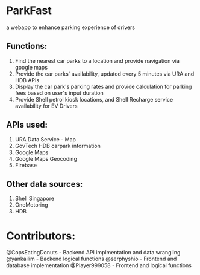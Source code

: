 # ParkFast
a webapp to enhance parking experience of drivers

## Functions:
1. Find the nearest car parks to a location and provide navigation via google maps
2. Provide the car parks' availability, updated every 5 minutes via URA and HDB APIs
3. Display the car park's parking rates and provide calculation for parking fees based on user's input duration
4. Provide Shell petrol kiosk locations, and Shell Recharge service availability for EV Drivers

## APIs used:
1. URA Data Service - Map
2. GovTech HDB carpark information
3. Google Maps
4. Google Maps Geocoding
5. Firebase

## Other data sources:
1. Shell Singapore
2. OneMotoring
3. HDB

# Contributors:
@CopsEatingDonuts - Backend API implmentation and data wrangling
@yankailim - Backend logical functions
@serphyshio - Frontend and database implementation
@Player999058 - Frontend and logical functions
